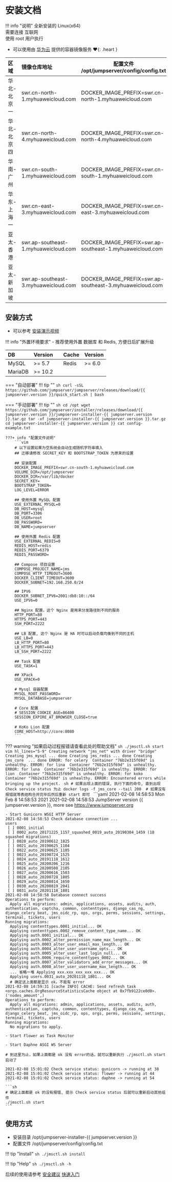 # 安装文档

!!! info "说明"
    全新安装的 Linux(x64)  
    需要连接 互联网  
    使用 root 用户执行  

- 可以使用由 [华为云](https://www.huaweicloud.com/) 提供的容器镜像服务 :heart:{: .heart }

| 区域          | 镜像仓库地址                         | 配置文件 /opt/jumpserver/config/config.txt                |
| :----------- | :----------------------------------- | -------------------------------------------------------- |
| 华北-北京一   | swr.cn-north-1.myhuaweicloud.com     | DOCKER_IMAGE_PREFIX=swr.cn-north-1.myhuaweicloud.com     |
| 华北-北京四   | swr.cn-north-4.myhuaweicloud.com     | DOCKER_IMAGE_PREFIX=swr.cn-north-4.myhuaweicloud.com     |
| 华南-广州     | swr.cn-south-1.myhuaweicloud.com     | DOCKER_IMAGE_PREFIX=swr.cn-south-1.myhuaweicloud.com     |
| 华东-上海一   | swr.cn-east-3.myhuaweicloud.com      | DOCKER_IMAGE_PREFIX=swr.cn-east-3.myhuaweicloud.com      |
| 亚太-香港     | swr.ap-southeast-1.myhuaweicloud.com | DOCKER_IMAGE_PREFIX=swr.ap-southeast-1.myhuaweicloud.com |
| 亚太-新加坡   | swr.ap-southeast-3.myhuaweicloud.com | DOCKER_IMAGE_PREFIX=swr.ap-southeast-3.myhuaweicloud.com |

## 安装方式

- 可以参考 [安装演示视频](https://www.bilibili.com/video/bv19a4y1i7i9)

!!! info "外置环境要求"
    - 推荐使用外置 数据库 和 Redis, 方便日后扩展升级

| DB      | Version |    | Cache | Version |
| :------ | :------ | :- | :---- | :------ |
| MySQL   | >= 5.7  |    | Redis | >= 6.0  |
| MariaDB | >= 10.2 |    |       |         |

=== "自动部署"
    !!! tip ""
        ```sh
        curl -sSL https://github.com/jumpserver/jumpserver/releases/download/{{ jumpserver.version }}/quick_start.sh | bash
        ```

=== "手动部署"
    !!! tip ""
        ```sh
        cd /opt
        wget https://github.com/jumpserver/installer/releases/download/{{ jumpserver.version }}/jumpserver-installer-{{ jumpserver.version }}.tar.gz
        tar -xf jumpserver-installer-{{ jumpserver.version }}.tar.gz
        cd jumpserver-installer-{{ jumpserver.version }}
        cat config-example.txt
        ```

    ???+ info "配置文件说明"
        ```vim
        # 以下设置如果为空系统会自动生成随机字符串填入
        ## 迁移请修改 SECRET_KEY 和 BOOTSTRAP_TOKEN 为原来的设置

        ## 安装配置
        DOCKER_IMAGE_PREFIX=swr.cn-south-1.myhuaweicloud.com
        VOLUME_DIR=/opt/jumpserver
        DOCKER_DIR=/var/lib/docker
        SECRET_KEY=
        BOOTSTRAP_TOKEN=
        LOG_LEVEL=ERROR

        ## 使用外置 MySQL 配置
        USE_EXTERNAL_MYSQL=0
        DB_HOST=mysql
        DB_PORT=3306
        DB_USER=root
        DB_PASSWORD=
        DB_NAME=jumpserver

        ## 使用外置 Redis 配置
        USE_EXTERNAL_REDIS=0
        REDIS_HOST=redis
        REDIS_PORT=6379
        REDIS_PASSWORD=

        ## Compose 项目设置
        COMPOSE_PROJECT_NAME=jms
        COMPOSE_HTTP_TIMEOUT=3600
        DOCKER_CLIENT_TIMEOUT=3600
        DOCKER_SUBNET=192.168.250.0/24

        ## IPV6
        DOCKER_SUBNET_IPV6=2001:db8:10::/64
        USE_IPV6=0

        ## Nginx 配置，这个 Nginx 是用来分发路径到不同的服务
        HTTP_PORT=80
        HTTPS_PORT=443
        SSH_PORT=2222

        ## LB 配置, 这个 Nginx 是 HA 时可以启动负载均衡到不同的主机
        USE_LB=0
        LB_HTTP_PORT=80
        LB_HTTPS_PORT=443
        LB_SSH_PORT=2222

        ## Task 配置
        USE_TASK=1

        ## XPack
        USE_XPACK=0

        # Mysql 容器配置
        MYSQL_ROOT_PASSWORD=
        MYSQL_DATABASE=jumpserver

        # Core 配置
        # SESSION_COOKIE_AGE=86400
        SESSION_EXPIRE_AT_BROWSER_CLOSE=true

        # KoKo Lion 配置
        CORE_HOST=http://core:8080
        ```

??? warning "如果启动过程报错请查看此处的帮助文档"
    ```sh
    ./jmsctl.sh start
    ```
    ```vim hl_lines="5-9"
    Creating network "jms_net" with driver "bridge"
    Creating jms_mysql ... done
    Creating jms_redis ... done
    Creating jms_core  ... done
    ERROR: for celery  Container "76b2e315f69d" is unhealthy.
    ERROR: for lina  Container "76b2e315f69d" is unhealthy.
    ERROR: for luna  Container "76b2e315f69d" is unhealthy.
    ERROR: for lion  Container "76b2e315f69d" is unhealthy.
    ERROR: for koko  Container "76b2e315f69d" is unhealthy.
    ERROR: Encountered errors while bringing up the project.
    ```
    ```sh
    # 如果出现上面的错误, 执行下面的命令, 直到出现 Check service status 为止
    docker logs -f jms_core --tail 200  # 如果没有报错就等表结构合并完毕后然后重新 start 即可
    ```
    ```yaml
    2021-02-08 14:58:53 Mon Feb  8 14:58:53 2021
    2021-02-08 14:58:53 JumpServer version {{ jumpserver.version }}, more see https://www.jumpserver.org

    - Start Gunicorn WSGI HTTP Server
    2021-02-08 14:58:53 Check database connection ...
    users
     [ ] 0001_initial
     [ ] 0002_auto_20171225_1157_squashed_0019_auto_20190304_1459 (18 squashed migrations)
     [ ] 0020_auto_20190612_1825
     [ ] 0021_auto_20190625_1104
     [ ] 0022_auto_20190625_1105
     [ ] 0023_auto_20190724_1525
     [ ] 0024_auto_20191118_1612
     [ ] 0025_auto_20200206_1216
     [ ] 0026_auto_20200508_2105
     [ ] 0027_auto_20200616_1503
     [ ] 0028_auto_20200728_1805
     [ ] 0029_auto_20200814_1650
     [ ] 0030_auto_20200819_2041
     [ ] 0031_auto_20201118_1801
    2021-02-08 14:58:58 Database connect success
    Operations to perform:
      Apply all migrations: admin, applications, assets, audits, auth, authentication, captcha, common, contenttypes, django_cas_ng, django_celery_beat, jms_oidc_rp, ops, orgs, perms, sessions, settings, terminal, tickets, users
    Running migrations:
      Applying contenttypes.0001_initial... OK
      Applying contenttypes.0002_remove_content_type_name... OK
      Applying auth.0001_initial... OK
      Applying auth.0002_alter_permission_name_max_length... OK
      Applying auth.0003_alter_user_email_max_length... OK
      Applying auth.0004_alter_user_username_opts... OK
      Applying auth.0005_alter_user_last_login_null... OK
      Applying auth.0006_require_contenttypes_0002... OK
      Applying auth.0007_alter_validators_add_error_messages... OK
      Applying auth.0008_alter_user_username_max_length... OK
      ... 省略一堆 Applying xxx.xxx_xxx_xxx_xxx... OK
      Applying users.0031_auto_20201118_1801... OK
      # 确定这上面都是显示 ok，不能有 error
    2021-02-08 14:59:31 [cache INFO] CACHE: Send refresh task <orgs.caches.OrgResourceStatisticsCache object at 0x7fb9122ce0d0>.('nodes_amount',)
    Operations to perform:
      Apply all migrations: admin, applications, assets, audits, auth, authentication, captcha, common, contenttypes, django_cas_ng, django_celery_beat, jms_oidc_rp, ops, orgs, perms, sessions, settings, terminal, tickets, users
    Running migrations:
      No migrations to apply.

    - Start Flower as Task Monitor

    - Start Daphne ASGI WS Server

    # 到这里为止，如果上面都是 ok 没有 error的话，就可以重新执行 ./jmsctl.sh start 启动了

    2021-02-08 15:01:02 Check service status: gunicorn -> running at 38
    2021-02-08 15:01:02 Check service status: flower -> running at 44
    2021-02-08 15:01:02 Check service status: daphne -> running at 54
    ```
    ```sh
    # 确定上面都是 ok 的没有报错, 提示 Check service status 后就可以重新启动其他组件
    ./jmsctl.sh start
    ```

## 使用方式

- 安装目录 /opt/jumpserver-installer-{{ jumpserver.version }}
- 配置文件 /opt/jumpserver/config/config.txt

!!! tip "Install"
    ```sh
    ./jmsctl.sh install
    ```

!!! tip "Help"
    ```sh
    ./jmsctl.sh -h
    ```

后续的使用请参考 [安全建议](install_security.md) [快速入门](../../admin-guide/quick_start/)  
